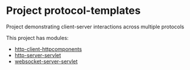 # Project protocol-templates
Project demonstrating client-server interactions across multiple protocols

This project has modules: 
* [http-client-httpcomponents](http-client-httpcomponents/README.md#http-client-httpcomponents)
* [http-server-servlet](http-server-servlet/README.md#http-server-servlet)
* [websocket-server-servlet](websocket-server-servlet/README.md#websocket-server-servlet)